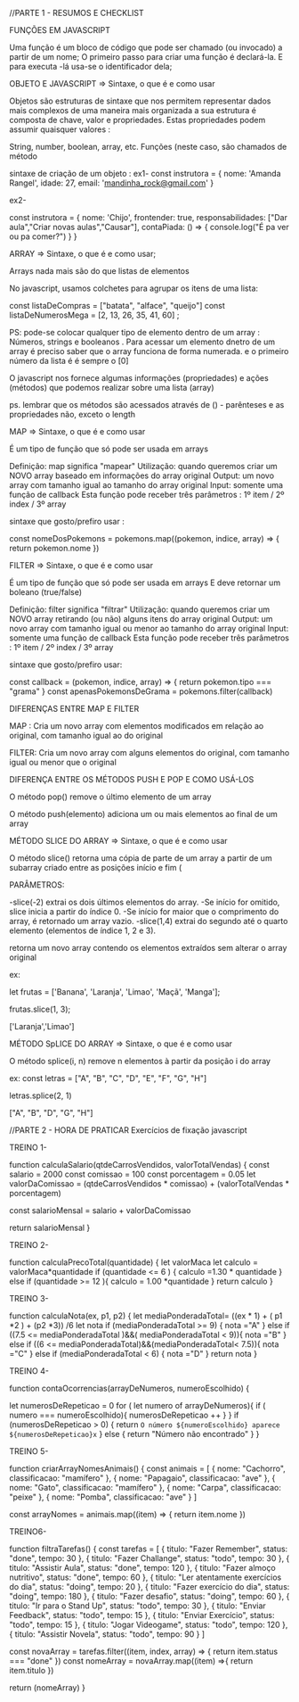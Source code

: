 //PARTE 1 - RESUMOS E CHECKLIST

FUNÇÕES EM JAVASCRIPT

Uma função é um bloco de código que pode ser chamado (ou invocado) a partir de um nome;
O primeiro passo para criar uma função é declará-la. E para executa -lá  usa-se o  identificador dela;


OBJETO E JAVASCRIPT ⇒ Sintaxe, o que é e como usar

Objetos são estruturas de sintaxe que nos permitem representar dados mais complexos de uma maneira mais organizada
a sua estrutura é composta de chave, valor e propriedades. Estas propriedades  podem assumir quaisquer valores :

String, number, boolean, array, etc.
Funções (neste caso, são chamados de método


sintaxe de criação de um objeto :
ex1-
const instrutora = {
 nome: 'Amanda Rangel',
 idade: 27,
 email: 'mandinha_rock@gmail.com'  }


 ex2- 

 const instrutora = {
 nome: 'Chijo',
 frontender: true,
 responsabilidades: ["Dar aula","Criar novas aulas","Causar"],
 contaPiada: () => {
 console.log("É pa ver ou pa comer?")
 }
}



ARRAY => Sintaxe, o que é e como usar;

Arrays nada mais são do que listas de elementos

No javascript, usamos colchetes para agrupar os itens de uma lista:
 
const listaDeCompras = ["batata", "alface", "queijo"]
const listaDeNumerosMega = [2, 13, 26, 35, 41, 60] ;

PS: pode-se colocar qualquer tipo de elemento dentro de um array : Números, strings e booleanos .
Para acessar um elemento dnetro de um array é preciso saber que o array funciona de forma numerada. e o primeiro número da lista é é sempre o [0]


O javascript nos fornece algumas informações (propriedades) e ações (métodos) que podemos realizar sobre uma lista (array)

ps. lembrar que os métodos são acessados através de () - parênteses
e as propriedades não, exceto o length 



MAP  ⇒ Sintaxe, o que é e como usar

É um tipo de função  que só pode ser usada em  arrays

Definição: map significa "mapear"
Utilização: quando queremos criar um NOVO array baseado em informações do array original
Output: um novo array com tamanho igual ao tamanho do array original 
Input: somente uma função de callback
Esta função pode receber três parâmetros : 1º item / 2º index / 3º array


sintaxe que gosto/prefiro   usar :

const nomeDosPokemons = pokemons.map((pokemon, indice, array) => {
 return pokemon.nome
})




FILTER => Sintaxe, o que é e como usar

É um tipo de função  que só pode ser usada em  arrays
E deve retornar um boleano (true/false)

Definição: filter significa "filtrar"
Utilização: quando queremos criar um NOVO array retirando (ou não) alguns itens do array original
Output: um novo array com tamanho igual ou menor ao tamanho do array original 
Input: somente uma função de callback
Esta função pode receber três parâmetros : 1º item / 2º index / 3º array



sintaxe que gosto/prefiro usar:

const callback = (pokemon, indice, array) => {
 return pokemon.tipo === "grama"
}
const apenasPokemonsDeGrama = pokemons.filter(callback)



DIFERENÇAS ENTRE MAP E FILTER 

MAP : Cria um novo array com elementos modificados em relação ao original, com tamanho igual ao do original

FILTER: Cria um novo array com alguns elementos do original, com tamanho igual ou menor que o original


DIFERENÇA ENTRE OS MÉTODOS PUSH E  POP E COMO USÁ-LOS 


 O método pop() remove o último elemento de um array

 O método push(elemento) adiciona um ou mais elementos ao final de um array



MÉTODO SLICE DO ARRAY => Sintaxe, o que é e como usar

O método slice() retorna uma cópia de parte de um array a partir de um subarray criado entre as posições início e fim (

PARÂMETROS:

-slice(-2) extrai os dois últimos elementos do array.
-Se início for omitido, slice inicia a partir do índice 0.
-Se início for maior que o comprimento do array, é retornado um array vazio.
-slice(1,4) extrai do segundo até o quarto elemento (elementos de índice 1, 2 e 3).

retorna um novo array contendo os elementos extraídos sem alterar o array original


ex:


let frutas = ['Banana', 'Laranja', 'Limao', 'Maçã', 'Manga'];
<!-- alipcando o método do array  -->
frutas.slice(1, 3);
<!-- resultado -->
['Laranja','Limao']


MÉTODO SpLICE DO ARRAY => Sintaxe, o que é e como usar

O método splice(i, n) remove n elementos à partir da posição i do array

ex: 
const letras = ["A", "B", "C", "D", "E", "F", "G", "H"]
<!-- alipcando o método do array  -->
letras.splice(2, 1) 
<!-- resultado -->
["A", "B", "D", "G", "H"]



//PARTE 2 - HORA DE PRATICAR
Exercícios de fixação javascript



TREINO 1-


function calculaSalario(qtdeCarrosVendidos, valorTotalVendas) {
const salario = 2000
const comissao = 100 
const porcentagem = 0.05
let valorDaComissao = (qtdeCarrosVendidos * comissao) + (valorTotalVendas * porcentagem)

const salarioMensal = salario + valorDaComissao

return salarioMensal
}

TREINO 2-


function calculaPrecoTotal(quantidade) {
 let valorMaca
  let calculo = valorMaca*quantidade
  if (quantidade <= 6 ) {
      calculo =1.30 * quantidade
   } else if (quantidade >= 12 ){
     calculo = 1.00 *quantidade
   }
    return calculo
  }



TREINO 3-


function calculaNota(ex, p1, p2) {
let  mediaPonderadaTotal= ((ex * 1) + ( p1 *2 ) + (p2 *3)) /6
let nota
if  (mediaPonderadaTotal >= 9) {
  nota ="A"
  } else if ((7.5 <= mediaPonderadaTotal )&&( mediaPonderadaTotal < 9)){
  nota ="B"
  } else if  ((6  <= mediaPonderadaTotal)&&(mediaPonderadaTotal< 7.5)){
  nota ="C"
  } else if (mediaPonderadaTotal < 6) {
   nota ="D"
  }
  return nota
  }


  TREINO 4- 

  function contaOcorrencias(arrayDeNumeros, numeroEscolhido) {
    
 let numerosDeRepeticao = 0
    for ( let numero of arrayDeNumeros){
        if ( numero === numeroEscolhido){
            numerosDeRepeticao ++    }
        }
        if (numerosDeRepeticao >  0) {
        return `O número ${numeroEscolhido} aparece ${numerosDeRepeticao}x`
        }
        else  {
        return "Número não encontrado"
        }
    }


TREINO 5-


function criarArrayNomesAnimais() {
    const animais = [
      { nome: "Cachorro", classificacao: "mamífero" },
      { nome: "Papagaio", classificacao: "ave" },
      { nome: "Gato", classificacao: "mamífero" },
      { nome: "Carpa", classificacao: "peixe" },
      { nome: "Pomba", classificacao: "ave" }
    ]

 const arrayNomes = animais.map((item) => {
 return item.nome 
})



TREINO6-

function filtraTarefas() {
  const tarefas = [
    { titulo: "Fazer Remember", status: "done", tempo: 30 },
    { titulo: "Fazer Challange", status: "todo", tempo: 30 },
    { titulo: "Assistir Aula", status: "done", tempo: 120 },
    { titulo: "Fazer almoço nutritivo", status: "done", tempo: 60 },
    { titulo: "Ler atentamente exercícios do dia", status: "doing", tempo: 20 },
    { titulo: "Fazer exercício do dia", status: "doing", tempo: 180 },
    { titulo: "Fazer desafio", status: "doing", tempo: 60 },
    { titulo: "Ir para o Stand Up", status: "todo", tempo: 30 },
    { titulo: "Enviar Feedback", status: "todo", tempo: 15 },
    { titulo: "Enviar Exercício", status: "todo", tempo: 15 },
    { titulo: "Jogar Videogame", status: "todo", tempo: 120 },
    { titulo: "Assistir Novela", status: "todo", tempo: 90 }
 ]

const novaArray = tarefas.filter((item, index, array) => {
return item.status === "done"
})
const nomeArray = novaArray.map((item) =>{
return item.titulo
})

return (nomeArray)
}






